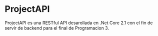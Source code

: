 # ProjectAPI
ProjectAPI es una RESTful API desarollada en .Net Core 2.1 con el fin de servir de backend para el final de Programacion 3.
